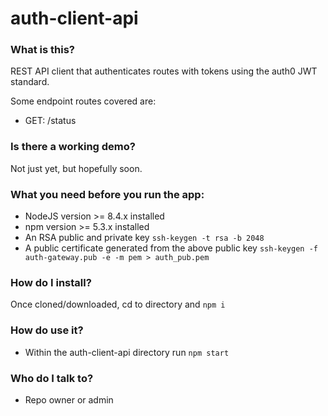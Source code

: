 # auth-client-api #

### What is this? ###

REST API client that authenticates routes with tokens using the auth0 JWT standard.

Some endpoint routes covered are:
* GET: /status

### Is there a working demo? ###

Not just yet, but hopefully soon.

### What you need before you run the app: ###

* NodeJS version >= 8.4.x installed
* npm version >= 5.3.x installed
* An RSA public and private key `ssh-keygen -t rsa -b 2048`
* A public certificate generated from the above public key `ssh-keygen -f auth-gateway.pub -e -m pem > auth_pub.pem`

### How do I install? ###

Once cloned/downloaded, cd to directory and `npm i`

### How do use it? ###

* Within the auth-client-api directory run `npm start`

### Who do I talk to? ###

* Repo owner or admin